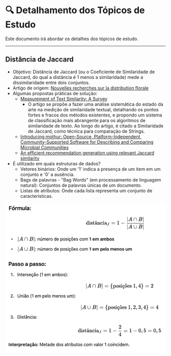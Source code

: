 # 🔍 Detalhamento dos Tópicos de Estudo

Este documento irá abordar os detalhes dos tópicos de estudo.

---

## Distância de Jaccard

- Objetivo: Distância de Jaccard (ou o Coeficiente de Similaridade de Jaccard, do qual a distância é 1 menos a similaridade) mede a dissimilaridade entre dois conjuntos.
- Artigo de origem: [Nouvelles recherches sur la distribution florale](https://www.researchgate.net/publication/242013831_Nouvelles_Recherches_Sur_la_Distribution_Florale)
- Algumas propostas práticas de solução:
	- [Measurement of Text Similarity: A Survey](https://www.mdpi.com/2078-2489/11/9/421)
 		- O artigo se propõe a fazer uma análise sistemática do estado da arte na medição de similaridade textual, detalhando os pontos fortes e fracos dos métodos existentes, e propondo um sistema de classificação mais abrangente para os algoritmos de similaridade de texto. Ao longo do artigo, é citado a Similaridade de Jaccard, como técnica para comparação de Strings. 
	- [Introducing mothur: Open-Source, Platform-Independent, Community-Supported Software for Describing and Comparing Microbial Communities](https://journals.asm.org/doi/full/10.1128/aem.01541-09)
	- [An efficient recommendation generation using relevant Jaccard similarity](https://www.sciencedirect.com/science/article/pii/S0020025519300325?casa_token=oyDh6iiMD0wAAAAA:fMzC3zXAJnLShafvs_grbrFy1G5fvrA3FgSGJylHUGspMaVxWwwSW6a7LdWx5jrsu-oDOKRYmUs)
- É utilizado em quais estruturas de dados?
	- Vetores binários: Onde um '1' indica a presença de um item em um conjunto e '0' a ausência.
	- Bags de palavras - "Bag Words" (em processamento de linguagem natural): Conjuntos de palavras únicas de um documento.
	- Listas de atributos: Onde cada lista representa um conjunto de características.

![Exemplo de cálculo da distância de Jaccard](img/explicacao_distancia_jaccard.png "Calculo da distância")
